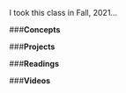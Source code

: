 I took this class in Fall, 2021...


###**Concepts**




###**Projects**


###**Readings**

###**Videos**

